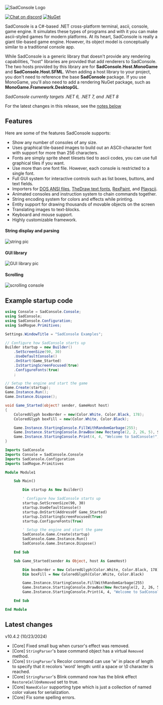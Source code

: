 ![SadConsole Logo](https://raw.githubusercontent.com/Thraka/SadConsole/master/images/SadConsoleLogo.gif)

[![Chat on discord](https://img.shields.io/discord/501465397518925843.svg)](https://discord.gg/pAFNKYjczM)
[![NuGet](https://img.shields.io/nuget/v/SadConsole.svg)][nuget]

SadConsole is a C#-based .NET cross-platform terminal, ascii, console, game engine. It simulates these types of programs and with it you can make ascii-styled games for modern platforms. At its heart, SadConsole is really a giant tile-based game engine. However, its object model is conceptually similar to a traditional console app.

While SadConsole is a generic library that doesn't provide any rendering capabilities, "host" libraries are provided that add renderers to SadConsole. The two hosts provided by this library are for **SadConsole.Host.MonoGame** and **SadConsole.Host.SFML**. When adding a host library to your project, you don't need to reference the base **SadConsole** package. If you use MonoGame, you'll also need to add a rendering NuGet package, such as **MonoGame.Framework.DesktopGL**.

_SadConsole currently targets .NET 6, .NET 7, and .NET 8_

For the latest changes in this release, see the [notes below](#latest-changes)

## Features

Here are some of the features SadConsole supports:

- Show any number of consoles of any size.
- Uses graphical tile-based images to build out an ASCII-character font with support for more than 256 characters.
- Fonts are simply sprite sheet tilesets tied to ascii codes, you can use full graphical tiles if you want.
- Use more than one font file. However, each console is restricted to a single font.
- Full GUI system for interactive controls such as list boxes, buttons, and text fields.
- Importers for [DOS ANSI files](https://wikipedia.org/wiki/ANSI_art), [TheDraw text fonts](https://en.wikipedia.org/wiki/TheDraw), [RexPaint](https://www.gridsagegames.com/rexpaint/), and [Playscii](http://vectorpoem.com/playscii/).
- Animated consoles and instruction system to chain commands together.
- String encoding system for colors and effects while printing.
- Entity support for drawing thousands of movable objects on the screen
- Translating images to text-blocks.
- Keyboard and mouse support.
- Highly customizable framework.

#### String display and parsing

![string pic](https://raw.githubusercontent.com/Thraka/SadConsole/master/images/stringparseexample.gif)

#### GUI library

![GUI library pic](https://raw.githubusercontent.com/Thraka/SadConsole/master/images/controls.gif)

#### Scrolling

![scrolling console](https://raw.githubusercontent.com/Thraka/SadConsole/master/images/scrolling-example2.gif)

[nuget]: http://www.nuget.org/packages/SadConsole/

## Example startup code

```csharp
using Console = SadConsole.Console;
using SadConsole;
using SadConsole.Configuration;
using SadRogue.Primitives;

Settings.WindowTitle = "SadConsole Examples";

// Configure how SadConsole starts up
Builder startup = new Builder()
    .SetScreenSize(90, 30)
    .UseDefaultConsole()
    .OnStart(Game_Started)
    .IsStartingScreenFocused(true)
    .ConfigureFonts(true)
    ;

// Setup the engine and start the game
Game.Create(startup);
Game.Instance.Run();
Game.Instance.Dispose();

void Game_Started(object? sender, GameHost host)
{
    ColoredGlyph boxBorder = new(Color.White, Color.Black, 178);
    ColoredGlyph boxFill = new(Color.White, Color.Black);

    Game.Instance.StartingConsole.FillWithRandomGarbage(255);
    Game.Instance.StartingConsole.DrawBox(new Rectangle(2, 2, 26, 5), ShapeParameters.CreateFilled(boxBorder, boxFill));
    Game.Instance.StartingConsole.Print(4, 4, "Welcome to SadConsole!");
}
```

```vb
Imports SadConsole
Imports Console = SadConsole.Console
Imports SadConsole.Configuration
Imports SadRogue.Primitives

Module Module1

    Sub Main()

        Dim startup As New Builder()

        ' Configure how SadConsole starts up
        startup.SetScreenSize(90, 30)
        startup.UseDefaultConsole()
        startup.OnStart(AddressOf Game_Started)
        startup.IsStartingScreenFocused(True)
        startup.ConfigureFonts(True)

        ' Setup the engine and start the game
        SadConsole.Game.Create(startup)
        SadConsole.Game.Instance.Run()
        SadConsole.Game.Instance.Dispose()

    End Sub

    Sub Game_Started(sender As Object, host As GameHost)

        Dim boxBorder = New ColoredGlyph(Color.White, Color.Black, 178)
        Dim boxFill = New ColoredGlyph(Color.White, Color.Black)

        Game.Instance.StartingConsole.FillWithRandomGarbage(255)
        Game.Instance.StartingConsole.DrawBox(New Rectangle(2, 2, 26, 5), ShapeParameters.CreateFilled(boxBorder, boxFill))
        Game.Instance.StartingConsole.Print(4, 4, "Welcome to SadConsole!")

    End Sub

End Module
```

## Latest changes

v10.4.2 (10/23/2024)

- [Core] Fixed small bug when cursor's effect was removed.
- [Core] `StringParser`'s base command object has a virtual `Removed` method.
- [Core] `StringParser`'s Recolor command can use 'w' in place of length to specify that it recolors 'word' length: until a space or \0 character is reached.
- [Core] `StringParser`'s Blink command now has the blink effect `RestoreCellOnRemoved` set to true.
- [Core] `NamedColor` supporting type which is just a collection of named color values for serialization.
- [Core] Fix some spelling errors.
